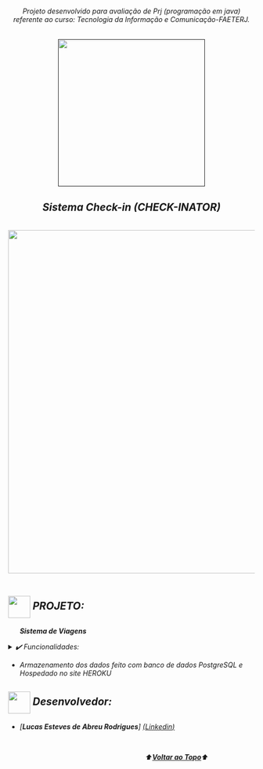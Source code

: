 <div align="center">
<i><h6>Projeto desenvolvido para avaliação de Prj (programação em java) referente ao curso: Tecnologia da Informação e Comunicação-FAETERJ.
</div>
<a name="back-to-top">

<p align="center">
  <a href="">
    <img width="300px" src="" alt="">
   </a>
</p>

 <p>
    <h2 align="center">
  Sistema Check-in (CHECK-INATOR)
  </h2>
  </p> 
  </br>

<div align="center">
  <img width="700px" src="https://github.com/luqui2/Sistema-Check-in/blob/main/src/imagens/apresentacao.gif">
</div>
<br>

## <img height="45px" align="center" src="https://github.com/luqui2/Sistema-para-Viagens-/blob/main/src/imagens/foguete.gif">   PROJETO:
&nbsp;&nbsp;&nbsp;&nbsp;&nbsp;&nbsp;**Sistema de  Viagens**  

<details>
  <summary>✔️ Funcionalidades:</summary>
      <p align="justify">
      - Cadastrar Passageiro<br>
      - Agendar Viagem    <br>
      - Desmarcar Viagem<br>
      - Consultar Viagens<br>
      - Controle de assentos<br>
      - Controle de Passageiros   <br>
      </p>
  </details>

- *Armazenamento dos dados feito com banco de dados PostgreSQL e Hospedado no site HEROKU*


##     

  
## <img height="45px" align="center" src="https://github.com/luqui2/Sistema-para-Viagens-/blob/main/src/imagens/set.gif">   Desenvolvedor:
- [**Lucas Esteves de Abreu Rodrigues**]   [(*Linkedin*)](https://www.linkedin.com/in/lucas-esteves-de-abreu-rodrigues-848b841ba/)
<br> 

&emsp;&emsp;&emsp;&emsp;&emsp;&emsp;&emsp;&emsp;&emsp;&emsp;&emsp;&emsp;&emsp;&emsp;&emsp;&emsp;&emsp;&emsp;&emsp;&emsp;⬆️[**Voltar ao Topo**](#back-to-top)⬆️
